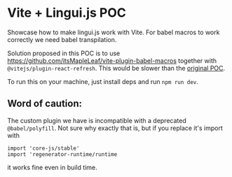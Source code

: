 # Vite + Lingui.js POC

Showcase how to make lingui.js work with Vite.
For babel macros to work correctly we need babel transpilation.

Solution proposed in this POC is to use https://github.com/itsMapleLeaf/vite-plugin-babel-macros together with `@vitejs/plugin-react-refresh`. This would be slower than the [original POC](https://github.com/capaj/vite-lingui-poc).

To run this on your machine, just install deps and run `npm run dev`.

## Word of caution:
The custom plugin we have is incompatible with a deprecated `@babel/polyfill`. Not sure why exactly that is, but if you replace it's import with 
```
import 'core-js/stable'
import 'regenerator-runtime/runtime
```
it works fine even in build time.
